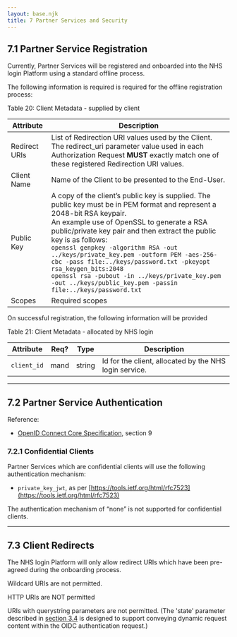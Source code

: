 ```yaml
---
layout: base.njk
title: 7 Partner Services and Security 
---
```


## 7.1 Partner Service Registration

Currently, Partner Services will be registered and onboarded into the NHS login Platform using a standard offline process.

The following information is required is required for the offline registration process:

<dl><dt>Table 20: Client Metadata - supplied by client</dt></dl>

| Attribute     | Description |
| ------------- | ----------- |
| Redirect URIs | List of Redirection URI values used by the Client. <br>The redirect_uri parameter value used in each Authorization Request **MUST** exactly match one of these registered Redirection URI values. |
| Client Name   | Name of the Client to be presented to the End-User. |
| Public Key    | A copy of the client’s public key is supplied. The public key must be in PEM format and represent a 2048-bit RSA keypair. <br>An example use of OpenSSL to generate a RSA public/private key pair and then extract the public key is as follows: <br> `openssl genpkey -algorithm RSA -out ../keys/private_key.pem -outform PEM -aes-256-cbc -pass file:../keys/password.txt -pkeyopt rsa_keygen_bits:2048` <br> `openssl rsa -pubout -in ../keys/private_key.pem -out ../keys/public_key.pem -passin file:../keys/password.txt` |
| Scopes        | Required scopes |

On successful registration, the following information will be provided 

<dl><dt>Table 21: Client Metadata - allocated by NHS login</dt></dl>

| Attribute   | Req? | Type   | Description |
| ----------- | ---- | ------ | ----------- |
| `client_id` | mand | string | Id for the client, allocated by the NHS login service. |



---

## 7.2 Partner Service Authentication

Reference:
- [OpenID Connect Core Specification](https://openid.net/specs/openid-connect-core-1_0.html), section 9

### 7.2.1 Confidential Clients

Partner Services which are confidential clients will use the following authentication mechanism:

- `private_key_jwt`, as per [https://tools.ietf.org/html/rfc7523](https://tools.ietf.org/html/rfc7523)

The authentication mechanism of “none” is not supported for confidential clients.

---

## 7.3 Client Redirects

The NHS login Platform will only allow redirect URIs which have been pre-agreed during the onboarding process.

Wildcard URIs are not permitted.

HTTP URIs are NOT permitted

URIs with querystring parameters are not permitted. (The 'state' parameter described in [section 3.4](https://nhsconnect.github.io/nhslogin/interface-spec-doc-3) is designed to support conveying dynamic request content within the OIDC authentication request.)